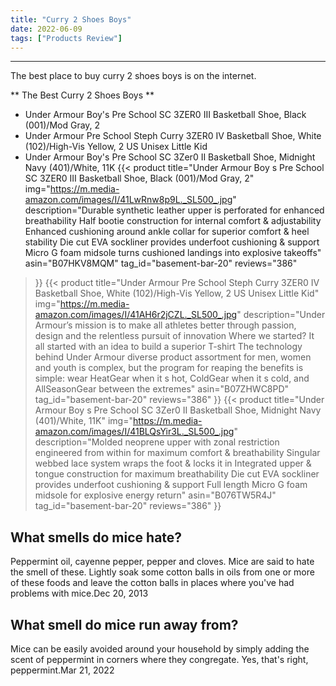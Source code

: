 ```yaml
---
title: "Curry 2 Shoes Boys"
date: 2022-06-09
tags: ["Products Review"]
---
```


---


The best place to buy curry 2 shoes boys is on the internet.

** The Best Curry 2 Shoes Boys **
* Under Armour Boy's Pre School SC 3ZER0 III Basketball Shoe, Black (001)/Mod Gray, 2
* Under Armour Pre School Steph Curry 3ZER0 IV Basketball Shoe, White (102)/High-Vis Yellow, 2 US Unisex Little Kid
* Under Armour Boy's Pre School SC 3Zer0 II Basketball Shoe, Midnight Navy (401)/White, 11K
{{< product 
title="Under Armour Boy s Pre School SC 3ZER0 III Basketball Shoe, Black (001)/Mod Gray, 2"
img="https://m.media-amazon.com/images/I/41LwRnw8p9L._SL500_.jpg"
description="Durable synthetic leather upper is perforated for enhanced breathability Half bootie construction for internal comfort & adjustability Enhanced cushioning around ankle collar for superior comfort & heel stability Die cut EVA sockliner provides underfoot cushioning & support Micro G foam midsole turns cushioned landings into explosive takeoffs"
asin="B07HKV8MQM"
tag_id="basement-bar-20"
reviews="386"
>}} 
{{< product 
title="Under Armour Pre School Steph Curry 3ZER0 IV Basketball Shoe, White (102)/High-Vis Yellow, 2 US Unisex Little Kid"
img="https://m.media-amazon.com/images/I/41AH6r2jCZL._SL500_.jpg"
description="Under Armour’s mission is to make all athletes better through passion, design and the relentless pursuit of innovation Where we started? It all started with an idea to build a superior T-shirt The technology behind Under Armour diverse product assortment for men, women and youth is complex, but the program for reaping the benefits is simple: wear HeatGear when it s hot, ColdGear when it s cold, and AllSeasonGear between the extremes"
asin="B07ZHWC8PD"
tag_id="basement-bar-20"
reviews="386"
>}} 
{{< product 
title="Under Armour Boy s Pre School SC 3Zer0 II Basketball Shoe, Midnight Navy (401)/White, 11K"
img="https://m.media-amazon.com/images/I/41BLQsYir3L._SL500_.jpg"
description="Molded neoprene upper with zonal restriction engineered from within for maximum comfort & breathability Singular webbed lace system wraps the foot & locks it in Integrated upper & tongue construction for maximum breathability Die cut EVA sockliner provides underfoot cushioning & support Full length Micro G foam midsole for explosive energy return"
asin="B076TW5R4J"
tag_id="basement-bar-20"
reviews="386"
>}} 
## What smells do mice hate?
Peppermint oil, cayenne pepper, pepper and cloves. Mice are said to hate the smell of these. Lightly soak some cotton balls in oils from one or more of these foods and leave the cotton balls in places where you've had problems with mice.Dec 20, 2013

## What smell do mice run away from?
Mice can be easily avoided around your household by simply adding the scent of peppermint in corners where they congregate. Yes, that's right, peppermint.Mar 21, 2022

